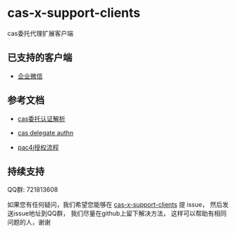 # cas-x-support-clients

cas委托代理扩展客户端

## 已支持的客户端

- [企业微信](./support-qywx.md)

## 参考文档

- [cas委托认证解析](https://mp.weixin.qq.com/s/FM7g22ouZu0UvC39_hOaqg)

- [cas delegate authn](https://apereo.github.io/cas/5.3.x/integration/Delegate-Authentication.html)

- [pac4j授权流程](http://www.pac4j.org/docs/authentication-flows.html)

## 持续支持

QQ群: 721813608

如果您有任何疑问，我们希望您能够在 [cas-x-support-clients](https://github.com/cas-side/cas-x-support-clients/issues) 提 issue，
然后发送issue地址到QQ群，
我们尽量在github上留下解决方法，
这样可以帮助有相同问题的人，谢谢

